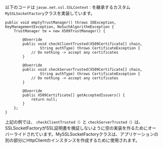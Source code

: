 
以下のコードは `javax.net.ssl.SSLContext：`を継承するカスタム`MySSLSocketFactory`クラスを実装しています。

    public void emptyTrustManager() throws IOException, KeyManagementException, NoSuchAlgorithmException {
        TrustManager tm = new X509TrustManager() {

            @Override
            public void checkClientTrusted(X509Certificate[] chain,
                    String authType) throws CertificateException {
                // Do nothing -> accept any certificates
            }

            @Override
            public void checkServerTrusted(X509Certificate[] chain,
                    String authType) throws CertificateException {
                // Do nothing -> accept any certificates
            }

            @Override
            public X509Certificate[] getAcceptedIssuers() {
                return null;
            }
        };
    }

上記の例では、 `checkClientTrusted（）`と `checkServerTrusted（）`は、SSLSocketFactoryがSSL証明書を検証しないように空の実装を作るためにオーバーライドされています。MySSLSocketFactoryクラスは、アプリケーションの別の部分にHttpClientのインスタンスを作成するために使用されます。
